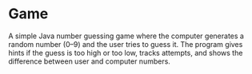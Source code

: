 # Game
A simple Java number guessing game where the computer generates a random number (0–9) and the user tries to guess it. The program gives hints if the guess is too high or too low, tracks attempts, and shows the difference between user and computer numbers.
